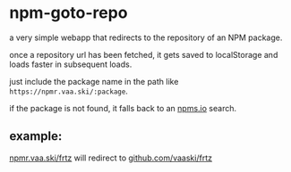 # npm-goto-repo

a very simple webapp that redirects to the repository of an NPM package.

once a repository url has been fetched, it gets saved to localStorage and loads faster in subsequent loads.

just include the package name in the path like `https://npmr.vaa.ski/:package`.

if the package is not found, it falls back to an [npms.io](https://npms.io) search.

## example:

[npmr.vaa.ski/frtz](https://npmr.vaa.ski/frtz) will redirect to [github.com/vaaski/frtz](https://github.com/vaaski/frtz)
